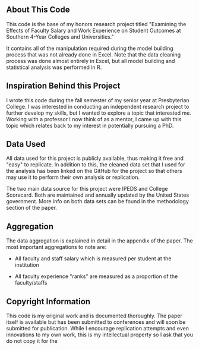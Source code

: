 ## About This Code

This code is the base of my honors research project titled "Examining the
Effects of Faculty Salary and Work Experience on Student Outcomes at Southern
4-Year Colleges and Universities." 

It contains all of the manipulation required during the model building process
that was not already done in Excel. Note that the data cleaning process was 
done almost entirely in Excel, but all model building and statistical analysis
was performed in R. 


## Inspiration Behind this Project

I wrote this code during the fall semester of my senior year at Presbyterian 
College. I was interested in conducting an independent research project to 
further develop my skills, but I wanted to explore a topic that interested me. 
Working with a professor I now think of as a mentor, I came up with this topic
which relates back to my interest in potentially pursuing a PhD. 


## Data Used

All data used for this project is publicly available, thus making it free and
"easy" to replicate. In addition to this, the cleaned data set that I used for 
the analysis has been linked on the GitHub for the project so that others may
use it to perform their own analysis or replication. 

The two main data source for this project were IPEDS and College Scorecard. Both
are maintained and annually updated by the United States government. More info
on both data sets can be found in the methodology section of the paper. 


## Aggregation

The data aggregation is explained in detail in the appendix of the paper. The 
most important aggregations to note are:

* All faculty and staff salary which is measured per student at the institution

* All faculty experience "ranks" are measured as a proportion of the faculty/staffs

## Copyright Information

This code is my original work and is documented thoroughly. The paper itself 
is available but has been submitted to conferences and will soon be submitted
for publication. While I encourage replication attempts and even innovations to
my own work, this is my intellectual property so I ask that you do not copy it 
for the 